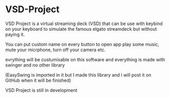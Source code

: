 # VSD-Project
VSD Project is a virtual streaming deck (VSD) that can be use with keybind on your keyboard to simulate the famous elgato streamdeck but without paying it.

You can put custom name on every button to open app play some music, mute your micrphone, turn off your camera etc.

evrything will be custumisable on this software and everything is made with swinger and no other library

(EasySwing is imported in it but I made this library and i will post it on GitHub when it will be finished)


VSD Project is still in development 
